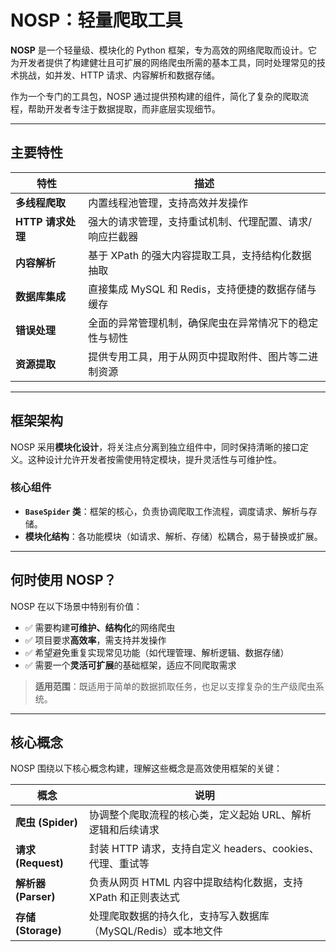 # NOSP：轻量爬取工具

**NOSP** 是一个轻量级、模块化的 Python 框架，专为高效的网络爬取而设计。它为开发者提供了构建健壮且可扩展的网络爬虫所需的基本工具，同时处理常见的技术挑战，如并发、HTTP 请求、内容解析和数据存储。

作为一个专门的工具包，NOSP 通过提供预构建的组件，简化了复杂的爬取流程，帮助开发者专注于数据提取，而非底层实现细节。

------

## 主要特性

| 特性              | 描述                                                    |
| ----------------- | ------------------------------------------------------- |
| **多线程爬取**    | 内置线程池管理，支持高效并发操作                        |
| **HTTP 请求处理** | 强大的请求管理，支持重试机制、代理配置、请求/响应拦截器 |
| **内容解析**      | 基于 XPath 的强大内容提取工具，支持结构化数据抽取       |
| **数据库集成**    | 直接集成 MySQL 和 Redis，支持便捷的数据存储与缓存       |
| **错误处理**      | 全面的异常管理机制，确保爬虫在异常情况下的稳定性与韧性  |
| **资源提取**      | 提供专用工具，用于从网页中提取附件、图片等二进制资源    |

------

## 框架架构

NOSP 采用**模块化设计**，将关注点分离到独立组件中，同时保持清晰的接口定义。这种设计允许开发者按需使用特定模块，提升灵活性与可维护性。

### 核心组件

- **`BaseSpider` 类**：框架的核心，负责协调爬取工作流程，调度请求、解析与存储。
- **模块化结构**：各功能模块（如请求、解析、存储）松耦合，易于替换或扩展。

------

## 何时使用 NOSP？

NOSP 在以下场景中特别有价值：

- ✅ 需要构建**可维护、结构化**的网络爬虫
- ✅ 项目要求**高效率**，需支持并发操作
- ✅ 希望避免重复实现常见功能（如代理管理、解析逻辑、数据存储）
- ✅ 需要一个**灵活可扩展**的基础框架，适应不同爬取需求

> **适用范围**：既适用于简单的数据抓取任务，也足以支撑复杂的生产级爬虫系统。

------

## 核心概念

NOSP 围绕以下核心概念构建，理解这些概念是高效使用框架的关键：

| 概念                | 说明                                                         |
| ------------------- | ------------------------------------------------------------ |
| **爬虫 (Spider)**   | 协调整个爬取流程的核心类，定义起始 URL、解析逻辑和后续请求   |
| **请求 (Request)**  | 封装 HTTP 请求，支持自定义 headers、cookies、代理、重试等    |
| **解析器 (Parser)** | 负责从网页 HTML 内容中提取结构化数据，支持 XPath 和正则表达式 |
| **存储 (Storage)**  | 处理爬取数据的持久化，支持写入数据库（MySQL/Redis）或本地文件 |